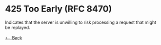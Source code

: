 # 425 Too Early (RFC 8470)

Indicates that the server is unwilling to risk processing a request that might be replayed.
<br />
<br />
[<-- Back](../../http_codes.md)